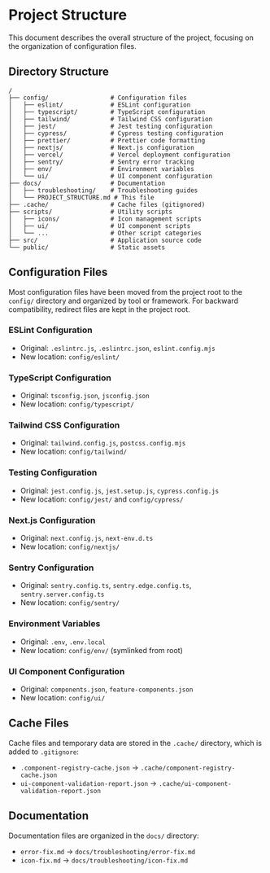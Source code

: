 # Project Structure

This document describes the overall structure of the project, focusing on the organization of configuration files.

## Directory Structure

```
/
├── config/                 # Configuration files
│   ├── eslint/             # ESLint configuration
│   ├── typescript/         # TypeScript configuration
│   ├── tailwind/           # Tailwind CSS configuration
│   ├── jest/               # Jest testing configuration
│   ├── cypress/            # Cypress testing configuration
│   ├── prettier/           # Prettier code formatting
│   ├── nextjs/             # Next.js configuration
│   ├── vercel/             # Vercel deployment configuration
│   ├── sentry/             # Sentry error tracking
│   ├── env/                # Environment variables
│   └── ui/                 # UI component configuration
├── docs/                   # Documentation
│   ├── troubleshooting/    # Troubleshooting guides
│   └── PROJECT_STRUCTURE.md # This file
├── .cache/                 # Cache files (gitignored)
├── scripts/                # Utility scripts
│   ├── icons/              # Icon management scripts
│   ├── ui/                 # UI component scripts
│   └── ...                 # Other script categories
├── src/                    # Application source code
└── public/                 # Static assets
```

## Configuration Files

Most configuration files have been moved from the project root to the `config/` directory and organized by tool or framework. For backward compatibility, redirect files are kept in the project root.

### ESLint Configuration
- Original: `.eslintrc.js`, `.eslintrc.json`, `eslint.config.mjs`
- New location: `config/eslint/`

### TypeScript Configuration
- Original: `tsconfig.json`, `jsconfig.json`
- New location: `config/typescript/`

### Tailwind CSS Configuration
- Original: `tailwind.config.js`, `postcss.config.mjs`
- New location: `config/tailwind/`

### Testing Configuration
- Original: `jest.config.js`, `jest.setup.js`, `cypress.config.js`
- New location: `config/jest/` and `config/cypress/`

### Next.js Configuration
- Original: `next.config.js`, `next-env.d.ts`
- New location: `config/nextjs/`

### Sentry Configuration
- Original: `sentry.config.ts`, `sentry.edge.config.ts`, `sentry.server.config.ts`
- New location: `config/sentry/`

### Environment Variables
- Original: `.env`, `.env.local`
- New location: `config/env/` (symlinked from root)

### UI Component Configuration
- Original: `components.json`, `feature-components.json`
- New location: `config/ui/`

## Cache Files

Cache files and temporary data are stored in the `.cache/` directory, which is added to `.gitignore`:

- `.component-registry-cache.json` → `.cache/component-registry-cache.json`
- `ui-component-validation-report.json` → `.cache/ui-component-validation-report.json`

## Documentation

Documentation files are organized in the `docs/` directory:

- `error-fix.md` → `docs/troubleshooting/error-fix.md`
- `icon-fix.md` → `docs/troubleshooting/icon-fix.md`
